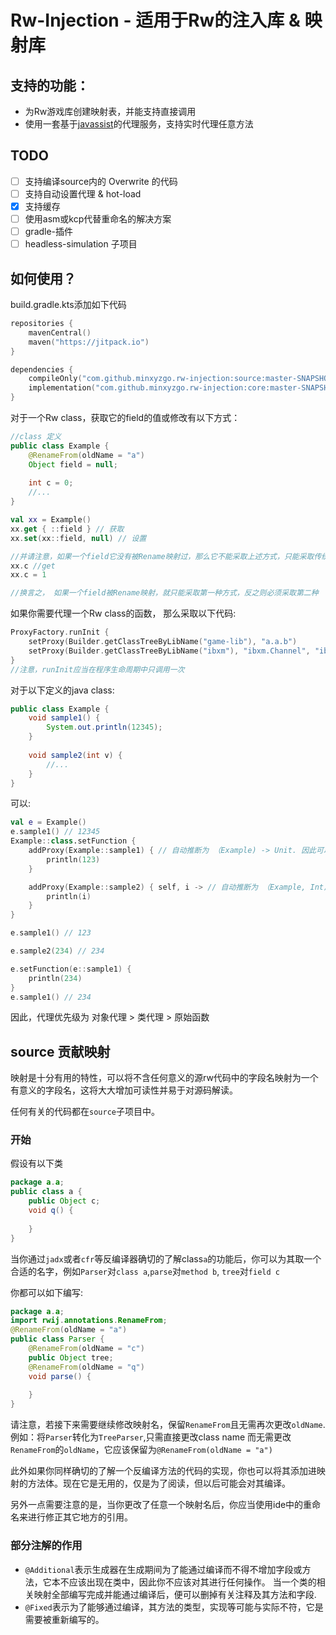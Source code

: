 # Rw-Injection - 适用于Rw的注入库 & 映射库
## 支持的功能：
* 为Rw游戏库创建映射表，并能支持直接调用
* 使用一套基于[javassist](https://github.com/jboss-javassist/javassist)的代理服务，支持实时代理任意方法

## TODO
* [ ] 支持编译source内的 Overwrite 的代码
* [ ] 支持自动设置代理 & hot-load
* [x] 支持缓存
* [ ] 使用asm或kcp代替重命名的解决方案
* [ ] gradle-插件
* [ ] headless-simulation 子项目

## 如何使用？

build.gradle.kts添加如下代码
```kotlin
repositories {
    mavenCentral()
    maven("https://jitpack.io")
}

dependencies {
    compileOnly("com.github.minxyzgo.rw-injection:source:master-SNAPSHOT") //添加映射库
    implementation("com.github.minxyzgo.rw-injection:core:master-SNAPSHOT")
}
```

对于一个Rw class，获取它的field的值或修改有以下方式：
```java
//class 定义
public class Example {
    @RenameFrom(oldName = "a")
    Object field = null;
    
    int c = 0;
    //...
}
```

```kotlin
val xx = Example()
xx.get { ::field } // 获取
xx.set(xx::field, null) // 设置

//并请注意，如果一个field它没有被Rename映射过，那么它不能采取上述方式，只能采取传统方式:
xx.c //get
xx.c = 1

//换言之， 如果一个field被Rename映射，就只能采取第一种方式，反之则必须采取第二种
```

如果你需要代理一个Rw class的函数， 那么采取以下代码: 
```kotlin
ProxyFactory.runInit {
    setProxy(Builder.getClassTreeByLibName("game-lib"), "a.a.b") 
    setProxy(Builder.getClassTreeByLibName("ibxm"), "ibxm.Channel", "ibxm.IBXM") //你可以同时从其它lib中添加更多要被代理的类
}
//注意，runInit应当在程序生命周期中只调用一次
```
对于以下定义的java class:
```java
public class Example {
    void sample1() {
        System.out.println(12345);
    }
    
    void sample2(int v) {
        //...
    }
}
```
可以: 
```kotlin
val e = Example()
e.sample1() // 12345
Example::class.setFunction {
    addProxy(Example::sample1) { // 自动推断为 （Example) -> Unit. 因此可以用idea自动补全
        println(123)
    }

    addProxy(Example::sample2) { self, i -> // 自动推断为 （Example, Int) -> Unit. 因此可以用idea自动补全
        println(i)
    }
}

e.sample1() // 123

e.sample2(234) // 234

e.setFunction(e::sample1) {
    println(234)
}
e.sample1() // 234
```
因此，代理优先级为 对象代理 > 类代理 > 原始函数

## source 贡献映射
映射是十分有用的特性，可以将不含任何意义的源rw代码中的字段名映射为一个有意义的字段名，这将大大增加可读性并易于对源码解读。

任何有关的代码都在`source`子项目中。

### 开始
假设有以下类
```java
package a.a;
public class a {
    public Object c;
    void q() {
        
    }
}
```
当你通过`jadx`或者`cfr`等反编译器确切的了解class`a`的功能后，你可以为其取一个合适的名字，例如`Parser`对`class a`,`parse`对`method b`, `tree`对`field c`

你都可以如下编写:
```java
package a.a;
import rwij.annotations.RenameFrom;
@RenameFrom(oldName = "a")
public class Parser {
    @RenameFrom(oldName = "c")
    public Object tree;
    @RenameFrom(oldName = "q")
    void parse() {
        
    }
}
```
请注意，若接下来需要继续修改映射名，保留`RenameFrom`且无需再次更改`oldName`.例如：将`Parser`转化为`TreeParser`,只需直接更改class name
而无需更改`RenameFrom`的`oldName`，它应该保留为`@RenameFrom(oldName = "a")`

此外如果你同样确切的了解一个反编译方法的代码的实现，你也可以将其添加进映射的方法体。现在它是无用的，仅是为了阅读，但以后可能会对其编译。

另外一点需要注意的是，当你更改了任意一个映射名后，你应当使用ide中的重命名来进行修正其它地方的引用。

### 部分注解的作用

 * `@Additional`表示生成器在生成期间为了能通过编译而不得不增加字段或方法，它本不应该出现在类中，因此你不应该对其进行任何操作。 当一个类的相关映射全部编写完成并能通过编译后，便可以删掉有关注释及其方法和字段.
 * `@Fixed`表示为了能够通过编译，其方法的类型，实现等可能与实际不符，它是需要被重新编写的。
